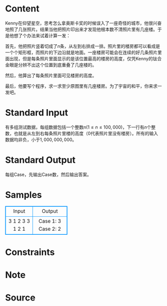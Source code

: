 
# Content

Kenny在仰望星空，思考怎么拿奥斯卡奖的时候误入了一座奇怪的城市，他很兴奋地照了几张照片。结果当他把照片印出来才发现他根本数不清照片里有几座楼。于是他想了个办法来试着计算一发：

首先，他把照片竖着切成了$n$条，从左到右排成一排。照片里的楼房都可以看成是一个个矩形框，而照片的下边沿就是地面。一座楼房可能会在连续的好几条照片里面出现，但是每条照片里面显示的是该位置最高的楼房的高度，仅凭Kenny的钛合金眼是分辨不出这个位置到底重叠了几座楼的。

然后，他算出了每条照片里面可见楼房的高度。

最后，他要写个程序，求一求至少原图里有几座楼房。为了宇宙的和平，你来求一发吧。

# Standard Input

有多组测试数据，每组数据包括一个整数$n$($1 \leq n \leq 100,000$)，下一行有$n$个整数，也就是从左到右每条照片里楼的高度（$0$代表照片里没有楼房）。所有的输入数据均非负，小于$1,000,000,000$。

# Standard Output

每组Case，先输出Case数，然后输出答案。

# Samples

<style>
        table,table tr th, table tr td { border:1px solid #0094ff; }
        table { width: 200px; min-height: 25px; line-height: 25px; text-align: center; border-collapse: collapse;}   
    </style>
<table>
	<tr>
		<td>Input</td>
		<td>Output</td>
	</tr>
<tr><td>3
1 2 3
3
1 2 1</td><td>Case 1: 3
Case 2: 2</td></tr></table>


# Constraints



# Note



# Source


